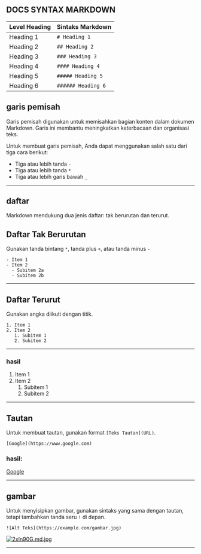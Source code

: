 ## DOCS SYNTAX MARKDOWN

| Level Heading | Sintaks Markdown   |
| ------------- | ------------------ |
| Heading 1     | `# Heading 1`      |
| Heading 2     | `## Heading 2`     |
| Heading 3     | `### Heading 3`    |
| Heading 4     | `#### Heading 4`   |
| Heading 5     | `##### Heading 5`  |
| Heading 6     | `###### Heading 6` |

## garis pemisah

Garis pemisah digunakan untuk memisahkan bagian konten dalam dokumen Markdown.
Garis ini membantu meningkatkan keterbacaan dan organisasi teks.

Untuk membuat garis pemisah, Anda dapat menggunakan salah satu dari tiga cara berikut:

- Tiga atau lebih tanda `-`
- Tiga atau lebih tanda `*`
- Tiga atau lebih garis bawah `_`

---

## daftar

Markdown mendukung dua jenis daftar: tak berurutan dan terurut.

## Daftar Tak Berurutan

Gunakan tanda bintang `*`, tanda plus `+`, atau tanda minus `-`

```
- Item 1
- Item 2
  - Subitem 2a
  - Subitem 2b

```

---

## Daftar Terurut

Gunakan angka diikuti dengan titik.

```
1. Item 1
2. Item 2
   1. Subitem 1
   2. Subitem 2
```

---

### hasil

1. Item 1
2. Item 2
   1. Subitem 1
   2. Subitem 2

---

## Tautan

Untuk membuat tautan, gunakan format `[Teks Tautan](URL)`.

```
[Google](https://www.google.com)
```

### hasil:

[Google](https://www.google.com)

---

## gambar

Untuk menyisipkan gambar, gunakan sintaks yang sama dengan tautan,
tetapi tambahkan tanda seru `!` di depan.

```
![Alt Teks](https://example.com/gambar.jpg)
```

[![2xIn90G.md.jpg](https://iili.io/2xIn90G.md.jpg)](https://freeimage.host/i/2xIn90G)

---
